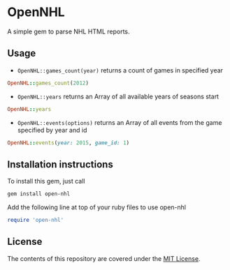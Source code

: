 # OpenNHL
A simple gem to parse NHL HTML reports.

## Usage
- `OpenNHL::games_count(year)` returns a count of games in specified year
```ruby
OpenNHL::games_count(2012)
```

- `OpenNHL::years` returns an Array of all available years of seasons start
```ruby
OpenNHL::years
```

- `OpenNHL::events(options)` returns an Array of all events from the game specified by year and id
```ruby
OpenNHL::events(year: 2015, game_id: 1)
```

## Installation instructions
To install this gem, just call
```sh
gem install open-nhl
```
Add the following line at top of your ruby files to use open-nhl
```ruby
require 'open-nhl'
```
## License

The contents of this repository are covered under the [MIT License](LICENSE).
